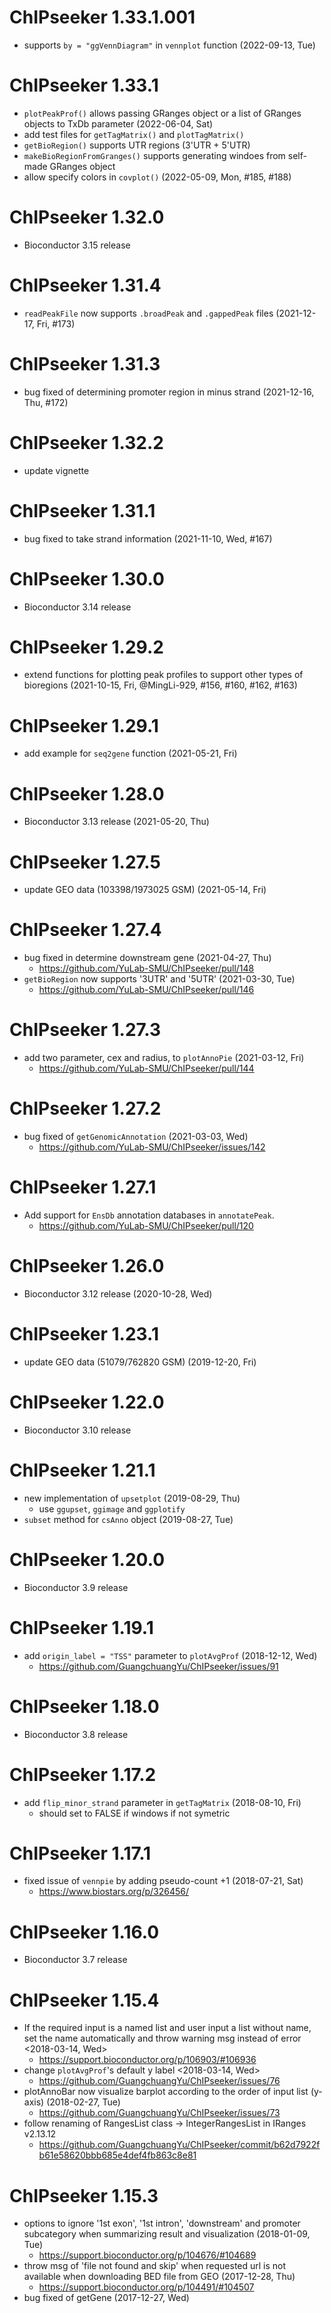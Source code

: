 # ChIPseeker 1.33.1.001

+ supports `by = "ggVennDiagram"` in `vennplot` function (2022-09-13, Tue)

# ChIPseeker 1.33.1

+ `plotPeakProf()` allows passing GRanges object or a list of GRanges objects to TxDb parameter (2022-06-04, Sat)
+ add test files for `getTagMatrix()` and `plotTagMatrix()`
+ `getBioRegion()` supports UTR regions (3'UTR + 5'UTR)
+ `makeBioRegionFromGranges()` supports generating windoes from self-made GRanges object
+ allow specify colors in `covplot()` (2022-05-09, Mon, #185, #188)

# ChIPseeker 1.32.0

+ Bioconductor 3.15 release

# ChIPseeker 1.31.4

+ `readPeakFile` now supports `.broadPeak` and `.gappedPeak` files (2021-12-17, Fri, #173) 

# ChIPseeker 1.31.3

+ bug fixed of determining promoter region in minus strand (2021-12-16, Thu, #172)

# ChIPseeker 1.32.2

+ update vignette

# ChIPseeker 1.31.1

+ bug fixed to take strand information (2021-11-10, Wed, #167)

# ChIPseeker 1.30.0

+ Bioconductor 3.14 release

# ChIPseeker 1.29.2

+ extend functions for plotting peak profiles to support other types of bioregions (2021-10-15, Fri, @MingLi-929, #156, #160, #162, #163)

# ChIPseeker 1.29.1

+ add example for `seq2gene` function (2021-05-21, Fri)

# ChIPseeker 1.28.0

+ Bioconductor 3.13 release (2021-05-20, Thu)

# ChIPseeker 1.27.5

+ update GEO data (103398/1973025 GSM) (2021-05-14, Fri)

# ChIPseeker 1.27.4

+ bug fixed in determine downstream gene (2021-04-27, Thu)
  - <https://github.com/YuLab-SMU/ChIPseeker/pull/148>
+ `getBioRegion` now supports '3UTR' and '5UTR' (2021-03-30, Tue)
  - <https://github.com/YuLab-SMU/ChIPseeker/pull/146>

# ChIPseeker 1.27.3

+ add two parameter, cex and radius, to `plotAnnoPie` (2021-03-12, Fri)
  - <https://github.com/YuLab-SMU/ChIPseeker/pull/144>

# ChIPseeker 1.27.2

+ bug fixed of `getGenomicAnnotation` (2021-03-03, Wed)
  - <https://github.com/YuLab-SMU/ChIPseeker/issues/142>

# ChIPseeker 1.27.1

+ Add support for `EnsDb` annotation databases in `annotatePeak`. 
  - <https://github.com/YuLab-SMU/ChIPseeker/pull/120>

# ChIPseeker 1.26.0

+ Bioconductor 3.12 release (2020-10-28, Wed)


# ChIPseeker 1.23.1

+ update GEO data (51079/762820 GSM) (2019-12-20, Fri)

# ChIPseeker 1.22.0

+ Bioconductor 3.10 release
 
# ChIPseeker 1.21.1

+ new implementation of `upsetplot` (2019-08-29, Thu)
  - use `ggupset`, `ggimage` and `ggplotify`
+ `subset` method for `csAnno` object (2019-08-27, Tue)

# ChIPseeker 1.20.0

+ Bioconductor 3.9 release

# ChIPseeker 1.19.1

+ add `origin_label = "TSS"` parameter to `plotAvgProf` (2018-12-12, Wed)
  - <https://github.com/GuangchuangYu/ChIPseeker/issues/91>
  
# ChIPseeker 1.18.0

+ Bioconductor 3.8 release

# ChIPseeker 1.17.2

+ add `flip_minor_strand` parameter in `getTagMatrix` (2018-08-10, Fri)
  - should set to FALSE if windows if not symetric
  
# ChIPseeker 1.17.1

+ fixed issue of `vennpie` by adding pseudo-count +1 (2018-07-21, Sat)
  - <https://www.biostars.org/p/326456/>

# ChIPseeker 1.16.0

+ Bioconductor 3.7 release

# ChIPseeker 1.15.4

+ If the required input is a named list and user input a list without name,
  set the name automatically and throw warning msg instead of error <2018-03-14,
  Wed>
    - <https://support.bioconductor.org/p/106903/#106936>
+ change `plotAvgProf`'s default y label <2018-03-14, Wed>
    - <https://github.com/GuangchuangYu/ChIPseeker/issues/76>
+ plotAnnoBar now visualize barplot according to the order of input list
  (y-axis) (2018-02-27, Tue)
    - <https://github.com/GuangchuangYu/ChIPseeker/issues/73>
+ follow renaming of RangesList class -> IntegerRangesList in IRanges v2.13.12
    - <https://github.com/GuangchuangYu/ChIPseeker/commit/b62d7922fb61e58620bbb685e4def4fb863c8e81>

# ChIPseeker 1.15.3

+ options to ignore '1st exon', '1st intron', 'downstream' and promoter
  subcategory when summarizing result and visualization (2018-01-09, Tue)
    - <https://support.bioconductor.org/p/104676/#104689>
+ throw msg of 'file not found and skip' when requested url is not available
  when downloading BED file from GEO (2017-12-28, Thu)
    - <https://support.bioconductor.org/p/104491/#104507>
+ bug fixed of getGene (2017-12-27, Wed)
